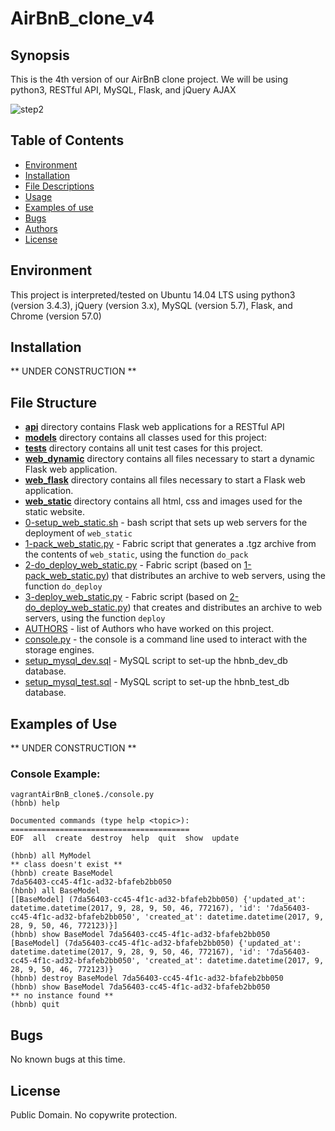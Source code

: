 # AirBnB_clone_v4

## Synopsis
This is the 4th version of our AirBnB clone project. We will be using python3, RESTful API, MySQL, Flask, and jQuery AJAX

<p><img src="https://s3.amazonaws.com/intranet-projects-files/concepts/74/hbnb_step5.png" alt="step2"></p>

## Table of Contents
* [Environment](#environment)
* [Installation](#installation)
* [File Descriptions](#file-descriptions)
* [Usage](#usage)
* [Examples of use](#examples-of-use)
* [Bugs](#bugs)
* [Authors](#authors)
* [License](#license)

## Environment
This project is interpreted/tested on Ubuntu 14.04 LTS using python3 (version 3.4.3), jQuery (version 3.x), MySQL (version 5.7), Flask, and Chrome (version 57.0)

## Installation
** UNDER CONSTRUCTION **

## File Structure
- **[api](api)** directory contains Flask web applications for a RESTful API
- **[models](models)** directory contains all classes used for this project:
- **[tests](tests)** directory contains all unit test cases for this project.
- **[web_dynamic](web_dynamic)** directory contains all files necessary to start a dynamic Flask web application.
- **[web_flask](web_flask)** directory contains all files necessary to start a Flask web application.
- **[web_static](web_static)** directory contains all html, css and images used for the static website.
- [0-setup_web_static.sh](0-setup_web_static.sh) - bash script that sets up web servers for the deployment of `web_static`
- [1-pack_web_static.py](1-pack_web_static.py) - Fabric script that generates a .tgz archive from the contents of `web_static`, using the function `do_pack`
- [2-do_deploy_web_static.py](2-do_deploy_web_static.py) - Fabric script (based on [1-pack_web_static.py](1-pack_web_static.py)) that distributes an archive to web servers, using the function `do_deploy`
- [3-deploy_web_static.py](3-deploy_web_static.py) - Fabric script (based on [2-do_deploy_web_static.py](2-do_deploy_web_static.py)) that creates and distributes an archive to web servers, using the function `deploy`
- [AUTHORS](AUTHORS) - list of Authors who have worked on this project.
- [console.py](console.py) - the console is a command line used to interact with the storage engines. 
- [setup_mysql_dev.sql](setup_mysql_dev.sql) - MySQL script to set-up the hbnb_dev_db database.
- [setup_mysql_test.sql](setup_mysql_test.sql) - MySQL script to set-up the hbnb_test_db database.

## Examples of Use
** UNDER CONSTRUCTION **
### Console Example:
```
vagrantAirBnB_clone$./console.py
(hbnb) help

Documented commands (type help <topic>):
========================================
EOF  all  create  destroy  help  quit  show  update

(hbnb) all MyModel
** class doesn't exist **
(hbnb) create BaseModel
7da56403-cc45-4f1c-ad32-bfafeb2bb050
(hbnb) all BaseModel
[[BaseModel] (7da56403-cc45-4f1c-ad32-bfafeb2bb050) {'updated_at': datetime.datetime(2017, 9, 28, 9, 50, 46, 772167), 'id': '7da56403-cc45-4f1c-ad32-bfafeb2bb050', 'created_at': datetime.datetime(2017, 9, 28, 9, 50, 46, 772123)}]
(hbnb) show BaseModel 7da56403-cc45-4f1c-ad32-bfafeb2bb050
[BaseModel] (7da56403-cc45-4f1c-ad32-bfafeb2bb050) {'updated_at': datetime.datetime(2017, 9, 28, 9, 50, 46, 772167), 'id': '7da56403-cc45-4f1c-ad32-bfafeb2bb050', 'created_at': datetime.datetime(2017, 9, 28, 9, 50, 46, 772123)}
(hbnb) destroy BaseModel 7da56403-cc45-4f1c-ad32-bfafeb2bb050
(hbnb) show BaseModel 7da56403-cc45-4f1c-ad32-bfafeb2bb050
** no instance found **
(hbnb) quit
```

## Bugs
No known bugs at this time.

## License
Public Domain. No copywrite protection.
